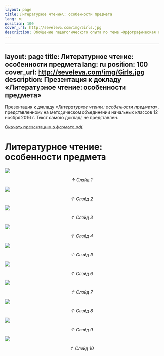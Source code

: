 ```yaml
---
layout: page
title: Литературное чтение\: особенности предмета
lang: ru
position: 100
cover_url: http://seveleva.com/img/Girls.jpg
description: Обобщение педагогического опыта по теме «Орфографическая грамотность в словах с непроверяемым написанием»
---
```






---
layout: page
title: Литературное чтение: особенности предмета
lang: ru
position: 100
cover_url: http://seveleva.com/img/Girls.jpg
description: Презентация к докладу «Литературное чтение: особенности предмета»
---

Презентация к докладу «*Литературное чтение: особенности предмета*», представленному на методическом объединении начальных классов 12 ноября 2016 г. Текст самого доклада не представлен.

 [Скачать презентацию в формате *pdf*](http://seveleva.com/assets/Seveleva_reading.pdf).

# Литературное чтение: особенности предмета

![](http://seveleva.com/img/reading-0.png)

 <div style="text-align: center"><i>↑ Слайд 1</i></div>

![](http://seveleva.com/img/reading-1.png)

 <div style="text-align: center"><i>↑ Слайд 2</i></div>

![](http://seveleva.com/img/reading-2.png)

 <div style="text-align: center"><i>↑ Слайд 3</i></div>

![](http://seveleva.com/img/reading-3.png)

 <div style="text-align: center"><i>↑ Слайд 4</i></div>

![](http://seveleva.com/img/reading-4.png)

 <div style="text-align: center"><i>↑ Слайд 5</i></div>

![](http://seveleva.com/img/reading-5.png)

 <div style="text-align: center"><i>↑ Слайд 6</i></div>

![](http://seveleva.com/img/reading-6.png)

 <div style="text-align: center"><i>↑ Слайд 7</i></div>

![](http://seveleva.com/img/reading-7.png)

 <div style="text-align: center"><i>↑ Слайд 8</i></div>

![](http://seveleva.com/img/reading-8.png)

 <div style="text-align: center"><i>↑ Слайд 9</i></div>

![](http://seveleva.com/img/reading-9.png)

 <div style="text-align: center"><i>↑ Слайд 10</i></div>
